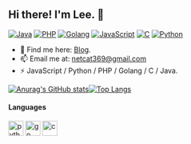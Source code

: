 ## Hi there! I'm Lee. 👋

[![Java](https://img.shields.io/badge/Java-FF3B30?style=flat-square)]()
[![PHP](https://img.shields.io/badge/PHP-FF9500?style=flat-square)]()
[![Golang](https://img.shields.io/badge/Golang-5856D6?style=flat-square)]()
[![JavaScript](https://img.shields.io/badge/JavaScript-34C759?style=flat-square)]()
[![C](https://img.shields.io/badge/C-FF2D55?style=flat-square)]()
[![Python](https://img.shields.io/badge/Python-007AFF?style=flat-square)]()

- 🔭 Find me here: [Blog](https://mrlee.top).
- 📫 Email me at: [netcat369@gmail.com](mailto:netcat369@gmail.com)
- ⚡ JavaScript / Python / PHP / Golang / C / Java.
<!-- - 🤔 I’m looking for help with ... -->
<!-- - 💬 Ask me about ... -->
<!-- - 😄 Pronouns: ... -->
<!-- - ⚡ Fun fact: ... -->
[![Anurag's GitHub stats](https://github-readme-stats.vercel.app/api?username=fxck1024&show_icons=true)]()[![Top Langs](https://github-readme-stats.vercel.app/api/top-langs/?username=fxck1024)]()
<h4 align="left">Languages</h4>
<p align="left">
<a href="https://www.python.org" target="_blank"><img src="https://cdn.jsdelivr.net/gh/devicons/devicon@latest/icons/python/python-original.svg" alt="python" width="30" height="30"/></a> 
<a href="https://golang.org" target="_blank"><img src="https://cdn.jsdelivr.net/gh/devicons/devicon@latest/icons/go/go-original.svg" alt="go" width="30" height="30"/></a> 
<a href="https://www.cprogramming.com/" target="_blank"><img src="https://cdn.jsdelivr.net/gh/devicons/devicon@latest/icons/c/c-original.svg" alt="c" width="30" height="30"/></a>
</p>
